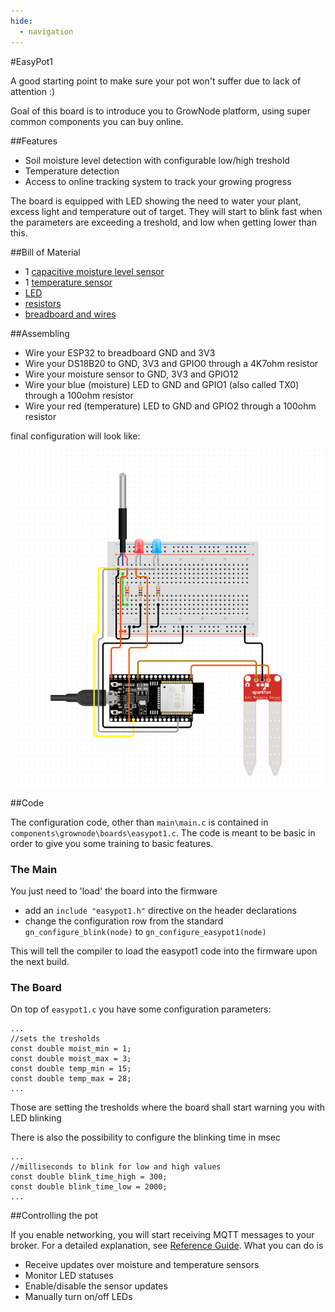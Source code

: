 ```yaml
---
hide:
  - navigation
---  
```


#EasyPot1

A good starting point to make sure your pot won't suffer due to lack of attention :)

Goal of this board is to introduce you to GrowNode platform, using super common components you can buy online.

##Features

- Soil moisture level detection with configurable low/high treshold
- Temperature detection
- Access to online tracking system to track your growing progress

The board is equipped with LED showing the need to water your plant, excess light and temperature out of target. They will start to blink fast when the parameters are exceeding a treshold, and low when getting lower than this.

##Bill of Material

- 1 [capacitive moisture level sensor](https://it.aliexpress.com/item/32864255890.html?spm=a2g0o.search0302.0.0.5c99558eRVKgmF&algo_pvid=fe8b7ef4-2e3a-4970-850d-d82c474e6777&aem_p4p_detail=202201051246061694626298027740030537040&algo_exp_id=fe8b7ef4-2e3a-4970-850d-d82c474e6777-0R)
- 1 [temperature sensor](https://it.aliexpress.com/item/1005001636433931.html?spm=a2g0o.productlist.0.0.2be22a659R9vD1&algo_pvid=29a85c9b-c44a-4d82-88d4-d77f482607d7&aem_p4p_detail=202201051248362525021342591050030527186&algo_exp_id=29a85c9b-c44a-4d82-88d4-d77f482607d7-5&pdp_ext_f=%7B%22sku_id%22%3A%2212000016918505158%22%7D&pdp_pi=-1%3B1.68%3B-1%3BEUR+1.29%40salePrice%3BEUR%3Bsearch-mainSearch)
- [LED](https://it.aliexpress.com/item/32626322055.html?spm=a2g0o.productlist.0.0.637b3bcfbiyAa5&algo_pvid=4d6cd08f-f9b7-4ff3-9a05-e983cb1dd17c&aem_p4p_detail=202201051257527368520968769800030588268&algo_exp_id=4d6cd08f-f9b7-4ff3-9a05-e983cb1dd17c-35&pdp_ext_f=%7B%22sku_id%22%3A%2259399079352%22%7D&pdp_pi=-1%3B3.03%3B-1%3BEUR+0.96%40salePrice%3BEUR%3Bsearch-mainSearch)
- [resistors](https://it.aliexpress.com/item/1005002631550177.html?spm=a2g0o.productlist.0.0.20cdbd970OCIhw&algo_pvid=9eff731c-5630-4da2-8214-68107f77e5b0&aem_p4p_detail=202201051259481008733339598140030601318&algo_exp_id=9eff731c-5630-4da2-8214-68107f77e5b0-0&pdp_ext_f=%7B%22sku_id%22%3A%2212000021480015801%22%7D&pdp_pi=-1%3B1.9%3B-1%3BEUR+0.79%40salePrice%3BEUR%3Bsearch-mainSearch)
- [breadboard and wires](https://it.aliexpress.com/item/4000805673115.html?spm=a2g0o.productlist.0.0.13c056a4HYIA1P&algo_pvid=3b89dd30-2e62-4c5e-9f47-a3d1ba448ff9&aem_p4p_detail=20220116111751259270886284480019365032&algo_exp_id=3b89dd30-2e62-4c5e-9f47-a3d1ba448ff9-14&pdp_ext_f=%7B%22sku_id%22%3A%2210000008092850406%22%7D&pdp_pi=-1%3B0.87%3B-1%3BEUR+0.59%40salePrice%3BEUR%3Bsearch-mainSearch)

##Assembling

- Wire your ESP32 to breadboard GND and 3V3
- Wire your DS18B20 to GND, 3V3 and GPIO0 through a 4K7ohm resistor
- Wire your moisture sensor to GND, 3V3 and GPIO12 
- Wire your blue (moisture) LED to GND and GPIO1 (also called TX0) through a 100ohm resistor
- Wire your red (temperature) LED to GND and GPIO2 through a 100ohm resistor

final configuration will look like:

![board](../resources/images/board_easypot1_wiring.png)

##Code

The configuration code, other than `main\main.c` is contained in `components\grownode\boards\easypot1.c`. The code is meant to be basic in order to give you some training to basic features.

### The Main

You just need to 'load' the board into the firmware

- add an `include "easypot1.h"` directive on the header declarations
- change the configuration row from the standard `gn_configure_blink(node)` to `gn_configure_easypot1(node)` 

This will tell the compiler to load the easypot1 code into the firmware upon the next build.

### The Board

On top of `easypot1.c` you have some configuration parameters:

```
...
//sets the tresholds
const double moist_min = 1;
const double moist_max = 3;
const double temp_min = 15;
const double temp_max = 28;
...
```

Those are setting the tresholds where the board shall start warning you with LED blinking

There is also the possibility to configure the blinking time in msec

```
...
//milliseconds to blink for low and high values
const double blink_time_high = 300;
const double blink_time_low = 2000;
...
```

##Controlling the pot

If you enable networking, you will start receiving MQTT messages to your broker. For a detailed explanation, see [Reference Guide](reference.md).
What you can do is
 - Receive updates over moisture and temperature sensors
 - Monitor LED statuses
 - Enable/disable the sensor updates
 - Manually turn on/off LEDs 
